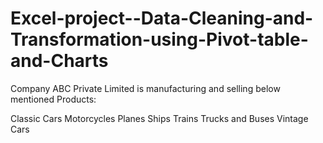 # Excel-project--Data-Cleaning-and-Transformation-using-Pivot-table-and-Charts

Company ABC Private Limited is manufacturing and selling below mentioned Products:

Classic Cars
Motorcycles
Planes
Ships
Trains
Trucks and Buses
Vintage Cars

